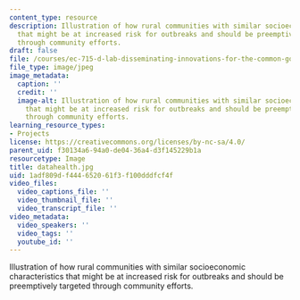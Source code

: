 ```yaml
---
content_type: resource
description: Illustration of how rural communities with similar socioeconomic characteristics
  that might be at increased risk for outbreaks and should be preemptively targeted
  through community efforts.
draft: false
file: /courses/ec-715-d-lab-disseminating-innovations-for-the-common-good-spring-2007/1adf809df444652061f3f100dddfcf4f_datahealth.jpg
file_type: image/jpeg
image_metadata:
  caption: ''
  credit: ''
  image-alt: Illustration of how rural communities with similar socioeconomic characteristics
    that might be at increased risk for outbreaks and should be preemptively targeted
    through community efforts.
learning_resource_types:
- Projects
license: https://creativecommons.org/licenses/by-nc-sa/4.0/
parent_uid: f30134a6-94a0-de04-36a4-d3f145229b1a
resourcetype: Image
title: datahealth.jpg
uid: 1adf809d-f444-6520-61f3-f100dddfcf4f
video_files:
  video_captions_file: ''
  video_thumbnail_file: ''
  video_transcript_file: ''
video_metadata:
  video_speakers: ''
  video_tags: ''
  youtube_id: ''
---
```

Illustration of how rural communities with similar socioeconomic characteristics that might be at increased risk for outbreaks and should be preemptively targeted through community efforts.

